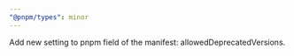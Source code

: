 ```yaml
---
"@pnpm/types": minor
---
```


Add new setting to pnpm field of the manifest: allowedDeprecatedVersions.
